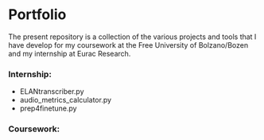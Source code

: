 # Portfolio
The present repository is a collection of the various projects and tools that I have develop for my coursework at the Free University of Bolzano/Bozen and my internship at Eurac Research.

### Internship:
* ELANtranscriber.py
* audio_metrics_calculator.py
* prep4finetune.py

### Coursework:
